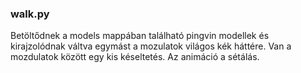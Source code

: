 ### walk.py

Betöltődnek a models mappában található pingvin modellek és kirajzolódnak váltva egymást a mozulatok
világos kék háttére. Van a mozdulatok között egy kis késeltetés. 
Az animáció a sétálás.
